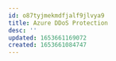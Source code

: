 ```yaml
---
id: o87tyjmekmdfjalf9jlvya9
title: Azure DDoS Protection
desc: ''
updated: 1653661169072
created: 1653661084747
---
```


